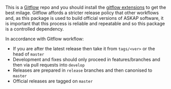 This is a [Gitflow](https://www.atlassian.com/git/tutorials/comparing-workflows/gitflow-workflow) repo and you should install the [gitflow extensions](https://github.com/petervanderdoes/gitflow-avh/wiki/Installation) to get the best milage. Gitflow affords a stricter release policy that other workflows and, as this package is used to build official versions of ASKAP software, it is important that this process is reliable and repeatable and so this package is a controlled dependency.

In accordance with Gitflow workflow:
* If you are after the latest release then take it from `tags/<ver>` or the head of `master`
* Development and fixes should only proceed in features/branches and then via pull requests into `develop`
* Releases are prepared in `release` branches and then canonised to `master`
* Official releases are tagged on `master`
